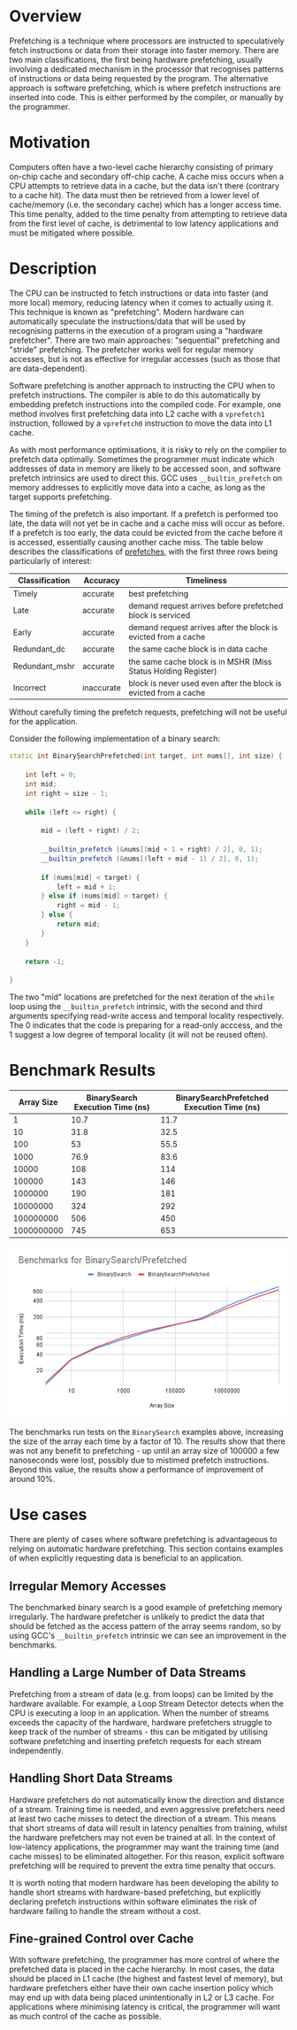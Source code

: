 # Overview

Prefetching is a technique where processors are instructed to speculatively fetch instructions or data from their storage into faster memory. There are two main classifications, the first being hardware prefetching, usually involving a dedicated mechanism in the processor that recognises patterns of instructions or data being requested by the program. The alternative approach is software prefetching, which is where prefetch instructions are inserted into code. This is either performed by the compiler, or manually by the programmer.

# Motivation

Computers often have a two-level cache hierarchy consisting of primary on-chip cache and secondary off-chip cache. A cache miss occurs when a CPU attempts to retrieve data in a cache, but the data isn't there (contrary to a cache hit). The data must then be retrieved from a lower level of cache/memory (i.e. the secondary cache) which has a longer access time. This time penalty, added to the time penalty from attempting to retrieve data from the first level of cache, is detrimental to low latency applications and must be mitigated where possible.

# Description

The CPU can be instructed to fetch instructions or data into faster (and more local) memory, reducing latency when it comes to actually using it. This technique is known as "prefetching". Modern hardware can automatically speculate the instructions/data that will be used by recognising patterns in the execution of a program using a "hardware prefetcher". There are two main approaches: "sequential" prefetching and "stride" prefetching. The prefetcher works well for regular memory accesses, but is not as effective for irregular accesses (such as those that are data-dependent).

Software prefetching is another approach to instructing the CPU when to prefetch instructions. The compiler is able to do this automatically by embedding prefetch instructions into the compiled code. For example, one method involves first prefetching data into L2 cache with a `vprefetch1` instruction, followed by a `vprefetch0` instruction to move the data into L1 cache.

As with most performance optimisations, it is risky to rely on the compiler to prefetch data optimally. Sometimes the programmer must indicate which addresses of data in memory are likely to be accessed soon, and software prefetch intrinsics are used to direct this. GCC uses `__builtin_prefetch` on memory addresses to explicitly move data into a cache, as long as the target supports prefetching.

The timing of the prefetch is also important. If a prefetch is performed too late, the data will not yet be in cache and a cache miss will occur as before. If a prefetch is too early, the data could be evicted from the cache before it is accessed, essentially causing another cache miss. The table below describes the classifications of [prefetches](https://faculty.cc.gatech.edu/~hyesoon/lee_taco12.pdf), with the first three rows being particularly of interest:

| Classification | Accuracy   | Timeliness                                                       |
|----------------|------------|------------------------------------------------------------------|
| Timely         | accurate   | best prefetching                                                 |
| Late           | accurate   | demand request arrives before prefetched block is serviced       |
| Early          | accurate   | demand request arrives after the block is evicted from a cache   |
| Redundant_dc   | accurate   | the same cache block is in data cache                            |
| Redundant_mshr | accurate   | the same cache block is in MSHR (Miss Status Holding Register)   |
| Incorrect      | inaccurate | block is never used even after the block is evicted from a cache |

Without carefully timing the prefetch requests, prefetching will not be useful for the application.

Consider the following implementation of a binary search:

```c++
static int BinarySearchPrefetched(int target, int nums[], int size) {
    
    int left = 0;
    int mid;
    int right = size - 1;

    while (left <= right) {

        mid = (left + right) / 2;

        __builtin_prefetch (&nums[(mid + 1 + right) / 2], 0, 1);
        __builtin_prefetch (&nums[(left + mid - 1) / 2], 0, 1);

        if (nums[mid] < target) {
            left = mid + 1;
        } else if (nums[mid] > target) {
            right = mid - 1;
        } else {
            return mid;
        }
    }

    return -1;

}
```

The two "mid" locations are prefetched for the next iteration of the `while` loop using the `__builtin_prefetch` intrinsic, with the second and third arguments specifying read-write access and temporal locality respectively. The 0 indicates that the code is preparing for a read-only acccess, and the 1 suggest a low degree of temporal locality (it will not be reused often).

# Benchmark Results

| Array Size | BinarySearch Execution Time (ns) | BinarySearchPrefetched Execution Time (ns) |
|------------|----------------------------------|--------------------------------------------|
|          1 |                             10.7 |                                       11.7 |
|         10 |                             31.8 |                                       32.5 |
|        100 |                               53 |                                       55.5 |
|       1000 |                             76.9 |                                       83.6 |
|      10000 |                              108 |                                        114 |
|     100000 |                              143 |                                        146 |
|    1000000 |                              190 |                                        181 |
|   10000000 |                              324 |                                        292 |
|  100000000 |                              506 |                                        450 |
| 1000000000 |                              745 |                                        653 |

![BinarySearch Benchmark Results](images/benchmarks/BinarySearch.png)

The benchmarks run tests on the `BinarySearch` examples above, increasing the size of the array each time by a factor of 10. The results show that there was not any benefit to prefetching - up until an array size of 100000 a few nanoseconds were lost, possibly due to mistimed prefetch instructions. Beyond this value, the results show a performance of improvement of around 10%.

# Use cases

There are plenty of cases where software prefetching is advantageous to relying on automatic hardware prefetching. This section contains examples of when explicitly requesting data is beneficial to an application.

## Irregular Memory Accesses

The benchmarked binary search is a good example of prefetching memory irregularly. The hardware prefetcher is unlikely to predict the data that should be fetched as the access pattern of the array seems random, so by using GCC's `__builtin_prefetch` intrinsic we can see an improvement in the benchmarks.

## Handling a Large Number of Data Streams

Prefetching from a stream of data (e.g. from loops) can be limited by the hardware available. For example, a Loop Stream Detector detects when the CPU is executing a loop in an application. When the number of streams exceeds the capacity of the hardware, hardware prefetchers struggle to keep track of the number of streams - this can be mitigated by utilising software prefetching and inserting prefetch requests for each stream independently. 

## Handling Short Data Streams

Hardware prefetchers do not automatically know the direction and distance of a stream. Training time is needed, and even aggressive prefetchers need at least two cache misses to detect the direction of a stream. This means that short streams of data will result in latency penalties from training, whilst the hardware prefetchers may not even be trained at all. In the context of low-latency applications, the programmer may want the training time (and cache misses) to be eliminated altogether. For this reason, explicit software prefetching will be required to prevent the extra time penalty that occurs. 

It is worth noting that modern hardware has been developing the ability to handle short streams with hardware-based prefetching, but explicitly declaring prefetch instructions within software eliminates the risk of hardware failing to handle the stream without a cost.

## Fine-grained Control over Cache

With software prefetching, the programmer has more control of where the prefetched data is placed in the cache hierarchy. In most cases, the data should be placed in L1 cache (the highest and fastest level of memory), but hardware prefetchers either have their own cache insertion policy which may end up with data being placed unintentionally in L2 or L3 cache. For applications where minimising latency is critical, the programmer will want as much control of the cache as possible.